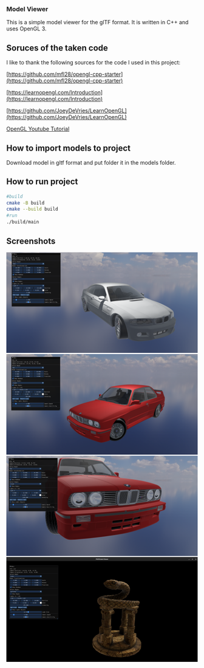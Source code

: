 ### Model Viewer

This is a simple model viewer for the glTF format. It is written in C++ and uses OpenGL 3.

## Soruces of the taken code

I like to thank the following sources for the code I used in this project:

[https://github.com/mfl28/opengl-cpp-starter](https://github.com/mfl28/opengl-cpp-starter)

[https://learnopengl.com/Introduction](https://learnopengl.com/Introduction)

[https://github.com/JoeyDeVries/LearnOpenGL](https://github.com/JoeyDeVries/LearnOpenGL)

[OpenGL Youtube Tutorial](https://www.youtube.com/watch?v=XpBGwZNyUh0&list=PLPaoO-vpZnumdcb4tZc4x5Q-v7CkrQ6M-)

## How to import models to project

Download model in gltf format and put folder it in the models folder.

## How to run project

```bash
#build
cmake -B build
cmake --build build
#run
./build/main
```

## Screenshots

![Screenshot](screenshots/screen1.png)
![Screenshot](screenshots/screen2.png)
![Screenshot](screenshots/screen3.png)
![Screenshot](screenshots/screen4.png)
